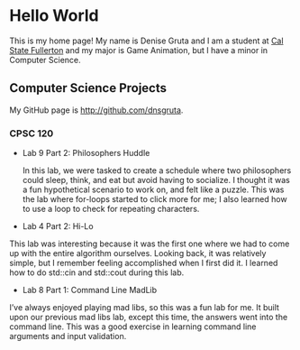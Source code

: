 # Hello World

This is my home page! My name is Denise Gruta and I am a student at [Cal State Fullerton](http://www.fullerton.edu/) and my major is Game Animation, but I have a minor in Computer Science.

## Computer Science Projects

My GitHub page is http://github.com/dnsgruta.

### CPSC 120

* Lab 9 Part 2: Philosophers Huddle

    In this lab, we were tasked to create a schedule where two philosophers could sleep, think, and eat but avoid having to socialize. I thought it was a fun hypothetical scenario to work on, and felt like a puzzle. This was the lab where for-loops started to click more for me; I also learned how to use a loop to check for repeating characters.

* Lab 4 Part 2: Hi-Lo

This lab was interesting because it was the first one where we had to come up with the entire algorithm ourselves. Looking back, it was relatively simple, but I remember feeling accomplished when I first did it. I learned how to do std::cin and std::cout during this lab.

* Lab 8 Part 1: Command Line MadLib

I’ve always enjoyed playing mad libs, so this was a fun lab for me. It built upon our previous mad libs lab, except this time, the answers went into the command line. This was a good exercise in learning command line arguments and input validation.
